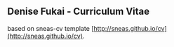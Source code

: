 ## Denise Fukai - Curriculum Vitae 

based on sneas-cv template [http://sneas.github.io/cv](http://sneas.github.io/cv).
